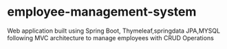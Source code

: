 # employee-management-system
Web application built using Spring Boot, Thymeleaf,springdata JPA,MYSQL following MVC architecture to manage employees with CRUD Operations
